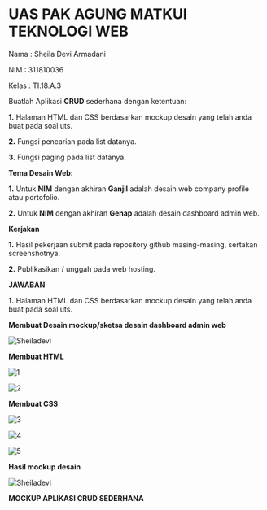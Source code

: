 # UAS PAK AGUNG MATKUl TEKNOLOGI WEB

Nama : Sheila Devi Armadani

NIM : 311810036

Kelas : TI.18.A.3

Buatlah Aplikasi **CRUD** sederhana dengan ketentuan:

**1.** Halaman HTML dan CSS berdasarkan mockup desain yang telah anda buat pada soal uts.

**2.** Fungsi pencarian pada list datanya.

**3.** Fungsi paging pada list datanya.


**Tema Desain Web:**

**1.** Untuk **NIM** dengan akhiran **Ganjil** adalah desain web company profile atau portofolio.

**2.** Untuk **NIM** dengan akhiran **Genap** adalah desain dashboard admin web.


**Kerjakan**

**1.** Hasil pekerjaan submit pada repository github masing-masing, sertakan screenshotnya.

**2.** Publikasikan / unggah pada web hosting.

**JAWABAN**

**1.** Halaman HTML dan CSS berdasarkan mockup desain yang telah anda buat pada soal uts.

**Membuat Desain mockup/sketsa desain dashboard admin web**

![Sheiladevi](https://user-images.githubusercontent.com/46736071/80856697-403d2500-8c76-11ea-912a-46dff9205ed9.png)

**Membuat HTML**

![1](https://user-images.githubusercontent.com/46736071/80856645-ad9c8600-8c75-11ea-8fb7-88a7c6d76ef7.png)

![2](https://user-images.githubusercontent.com/46736071/80856663-f5bba880-8c75-11ea-89f4-5e966a9d9dc6.png)

**Membuat CSS**

![3](https://user-images.githubusercontent.com/46736071/80856740-aaee6080-8c76-11ea-8f7c-bf02116edb69.png)

![4](https://user-images.githubusercontent.com/46736071/80856747-b93c7c80-8c76-11ea-99ce-ed7117b3c542.png)

![5](https://user-images.githubusercontent.com/46736071/80856751-cc4f4c80-8c76-11ea-829a-4bd30e447038.png)

**Hasil mockup desain**

![Sheiladevi](https://user-images.githubusercontent.com/46736071/80856697-403d2500-8c76-11ea-912a-46dff9205ed9.png)

**MOCKUP APLIKASI CRUD SEDERHANA**


